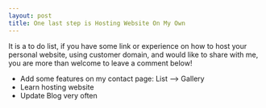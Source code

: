 ```yaml
---
layout: post
title: One last step is Hosting Website On My Own
---
```


It is a to do list, if you have some link or experience on how to host your personal website, using customer domain, and would like to share with me, you are more than welcome to leave a comment below!

* Add some features on my contact page: List --> Gallery
* Learn hosting website
* Update Blog very often
